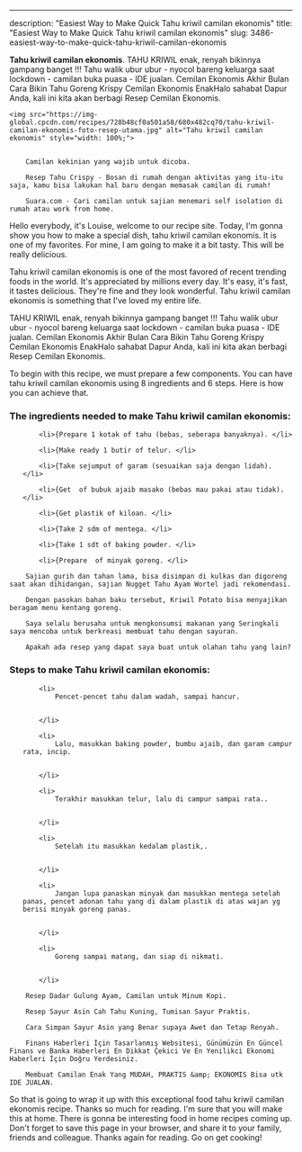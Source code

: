 ---
description: "Easiest Way to Make Quick Tahu kriwil camilan ekonomis"
title: "Easiest Way to Make Quick Tahu kriwil camilan ekonomis"
slug: 3486-easiest-way-to-make-quick-tahu-kriwil-camilan-ekonomis

<p>
	<strong>Tahu kriwil camilan ekonomis</strong>. 
	TAHU KRIWIL enak, renyah bikinnya gampang banget !!! Tahu walik ubur ubur - nyocol bareng keluarga saat lockdown - camilan buka puasa - IDE jualan. Cemilan Ekonomis Akhir Bulan Cara Bikin Tahu Goreng Krispy Cemilan Ekonomis EnakHalo sahabat Dapur Anda, kali ini kita akan berbagi Resep Cemilan Ekonomis.
</p>
<p>
	
	<img src="https://img-global.cpcdn.com/recipes/728b48cf0a501a58/680x482cq70/tahu-kriwil-camilan-ekonomis-foto-resep-utama.jpg" alt="Tahu kriwil camilan ekonomis" style="width: 100%;">
	
	
		Camilan kekinian yang wajib untuk dicoba.
	
		Resep Tahu Crispy - Bosan di rumah dengan aktivitas yang itu-itu saja, kamu bisa lakukan hal baru dengan memasak camilan di rumah!
	
		Suara.com - Cari camilan untuk sajian menemari self isolation di rumah atau work from home.
	
</p>
<p>
	Hello everybody, it's Louise, welcome to our recipe site. Today, I'm gonna show you how to make a special dish, tahu kriwil camilan ekonomis. It is one of my favorites. For mine, I am going to make it a bit tasty. This will be really delicious.
</p>
	
<p>
	Tahu kriwil camilan ekonomis is one of the most favored of recent trending foods in the world. It's appreciated by millions every day. It's easy, it's fast, it tastes delicious. They're fine and they look wonderful. Tahu kriwil camilan ekonomis is something that I've loved my entire life.
</p>
<p>
	TAHU KRIWIL enak, renyah bikinnya gampang banget !!! Tahu walik ubur ubur - nyocol bareng keluarga saat lockdown - camilan buka puasa - IDE jualan. Cemilan Ekonomis Akhir Bulan Cara Bikin Tahu Goreng Krispy Cemilan Ekonomis EnakHalo sahabat Dapur Anda, kali ini kita akan berbagi Resep Cemilan Ekonomis.
</p>

<p>
To begin with this recipe, we must prepare a few components. You can have tahu kriwil camilan ekonomis using 8 ingredients and 6 steps. Here is how you can achieve that.
</p>

<h3>The ingredients needed to make Tahu kriwil camilan ekonomis:</h3>

<ol>
	
		<li>{Prepare 1 kotak of tahu (bebas, seberapa banyaknya). </li>
	
		<li>{Make ready 1 butir of telur. </li>
	
		<li>{Take sejumput of garam (sesuaikan saja dengan lidah). </li>
	
		<li>{Get  of bubuk ajaib masako (bebas mau pakai atau tidak). </li>
	
		<li>{Get plastik of kiloan. </li>
	
		<li>{Take 2 sdm of mentega. </li>
	
		<li>{Take 1 sdt of baking powder. </li>
	
		<li>{Prepare  of minyak goreng. </li>
	
</ol>
<p>
	
		Sajian gurih dan tahan lama, bisa disimpan di kulkas dan digoreng saat akan dihidangan, sajian Nugget Tahu Ayam Wortel jadi rekomendasi.
	
		Dengan pasokan bahan baku tersebut, Kriwil Potato bisa menyajikan beragam menu kentang goreng.
	
		Saya selalu berusaha untuk mengkonsumsi makanan yang Seringkali saya mencoba untuk berkreasi membuat tahu dengan sayuran.
	
		Apakah ada resep yang dapat saya buat untuk olahan tahu yang lain?
	
</p>

<h3>Steps to make Tahu kriwil camilan ekonomis:</h3>

<ol>
	
		<li>
			Pencet-pencet tahu dalam wadah, sampai hancur.
			
			
		</li>
	
		<li>
			Lalu, masukkan baking powder, bumbu ajaib, dan garam campur rata, incip.
			
			
		</li>
	
		<li>
			Terakhir masukkan telur, lalu di campur sampai rata..
			
			
		</li>
	
		<li>
			Setelah itu masukkan kedalam plastik,.
			
			
		</li>
	
		<li>
			Jangan lupa panaskan minyak dan masukkan mentega setelah panas, pencet adonan tahu yang di dalam plastik di atas wajan yg berisi minyak goreng panas.
			
			
		</li>
	
		<li>
			Goreng sampai matang, dan siap di nikmati.
			
			
		</li>
	
</ol>

<p>
	
		Resep Dadar Gulung Ayam, Camilan untuk Minum Kopi.
	
		Resep Sayur Asin Cah Tahu Kuning, Tumisan Sayur Praktis.
	
		Cara Simpan Sayur Asin yang Benar supaya Awet dan Tetap Renyah.
	
		Finans Haberleri İçin Tasarlanmış Websitesi, Günümüzün En Güncel Finans ve Banka Haberleri En Dikkat Çekici Ve En Yenilikci Ekonomi Haberleri İçin Doğru Yerdesiniz.
	
		Membuat Camilan Enak Yang MUDAH, PRAKTIS &amp; EKONOMIS Bisa utk IDE JUALAN.
	
</p>

<p>
	So that is going to wrap it up with this exceptional food tahu kriwil camilan ekonomis recipe. Thanks so much for reading. I'm sure that you will make this at home. There is gonna be interesting food in home recipes coming up. Don't forget to save this page in your browser, and share it to your family, friends and colleague. Thanks again for reading. Go on get cooking!
</p>
